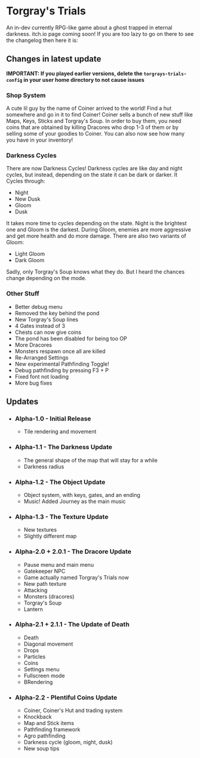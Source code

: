 # Torgray's Trials
An in-dev currently RPG-like game about a ghost trapped in eternal darkness.
itch.io page coming soon!
If you are too lazy to go on there to see the changelog then here it is: 

## Changes in latest update
**IMPORTANT: If you played earlier versions, delete the `torgrays-trials-config` in your user home directory to not cause issues**
### Shop System
A cute lil guy by the name of Coiner arrived to the world! Find a hut somewhere and go in it to find Coiner! Coiner sells a bunch of new stuff like Maps, Keys, Sticks and Torgray's Soup. In order to buy them, you need coins that are obtained by killing Dracores who drop 1-3 of them or by selling some of your goodies to Coiner. You can also now see how many you have in your inventory!

### Darkness Cycles
There are now Darkness Cycles! Darkness cycles are like day and night cycles, but instead, depending on the state it can be dark or darker. It Cycles through:
- Night
- New Dusk
- Gloom
- Dusk

It takes more time to cycles depending on the state. Night is the brightest one and Gloom is the darkest. During Gloom, enemies are more aggressive and get more health and do more damage. There are also two variants of Gloom:
- Light Gloom
- Dark Gloom

Sadly, only Torgray's Soup knows what they do. But I heard the chances change depending on the mode.

### Other Stuff
- Better debug menu
- Removed the key behind the pond
- New Torgray's Soup lines
- 4 Gates instead of 3
- Chests can now give coins
- The pond has been disabled for being too OP
- More Dracores
- Monsters respawn once all are killed
- Re-Arranged Settings
- New experimental Pathfinding Toggle!
- Debug pathfinding by pressing F3 + P
- Fixed font not loading
- More bug fixes

## Updates
- ### Alpha-1.0 - Initial Release
  - Tile rendering and movement
- ### Alpha-1.1 - The Darkness Update
  - The general shape of the map that will stay for a while
  - Darkness radius
- ### Alpha-1.2 - The Object Update
  - Object system, with keys, gates, and an ending
  - Music! Added Journey as the main music
- ### Alpha-1.3 - The Texture Update
  - New textures
  - Slightly different map
- ### Alpha-2.0 + 2.0.1 - The Dracore Update
  - Pause menu and main menu
  - Gatekeeper NPC
  - Game actually named Torgray's Trials now
  - New path texture
  - Attacking
  - Monsters (dracores)
  - Torgray's Soup
  - Lantern
- ### Alpha-2.1 + 2.1.1 - The Update of Death
  - Death
  - Diagonal movement
  - Drops
  - Particles
  - Coins
  - Settings menu
  - Fullscreen mode
  - BRendering
- ### Alpha-2.2 - Plentiful Coins Update
  - Coiner, Coiner's Hut and trading system
  - Knockback
  - Map and Stick items
  - Pathfinding framework
  - Agro pathfinding
  - Darkness cycle (gloom, night, dusk)
  - New soup tips
